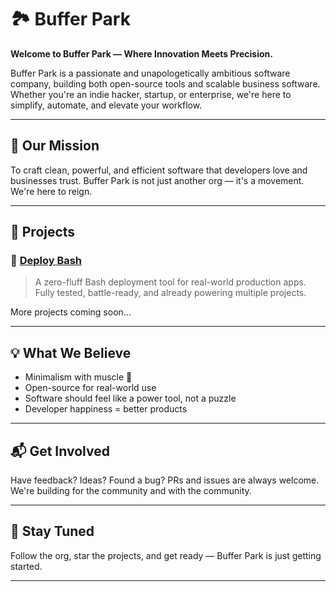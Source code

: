 # 🏞️ Buffer Park

**Welcome to Buffer Park — Where Innovation Meets Precision.**

Buffer Park is a passionate and unapologetically ambitious software company, building both open-source tools and scalable business software. Whether you're an indie hacker, startup, or enterprise, we're here to simplify, automate, and elevate your workflow.

---

## 👑 Our Mission

To craft clean, powerful, and efficient software that developers love and businesses trust. Buffer Park is not just another org — it's a movement. We're here to reign.

---

## 🔧 Projects

### 🧠 [Deploy Bash](https://github.com/Buffer-Park/deployer)
> A zero-fluff Bash deployment tool for real-world production apps.  
> Fully tested, battle-ready, and already powering multiple projects.

More projects coming soon...

---

## 💡 What We Believe

- Minimalism with muscle 💪
- Open-source for real-world use
- Software should feel like a power tool, not a puzzle
- Developer happiness = better products

---

## 📬 Get Involved

Have feedback? Ideas? Found a bug? PRs and issues are always welcome.  
We're building for the community and with the community.

---

## 📢 Stay Tuned

Follow the org, star the projects, and get ready — Buffer Park is just getting started.

---

